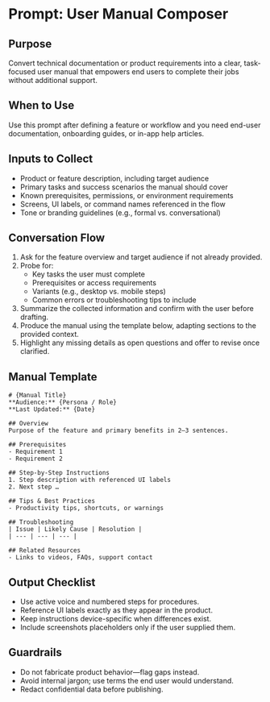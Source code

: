 # Prompt: User Manual Composer

## Purpose
Convert technical documentation or product requirements into a clear, task-focused user manual that empowers end users to complete their jobs without additional support.

## When to Use
Use this prompt after defining a feature or workflow and you need end-user documentation, onboarding guides, or in-app help articles.

## Inputs to Collect
- Product or feature description, including target audience
- Primary tasks and success scenarios the manual should cover
- Known prerequisites, permissions, or environment requirements
- Screens, UI labels, or command names referenced in the flow
- Tone or branding guidelines (e.g., formal vs. conversational)

## Conversation Flow
1. Ask for the feature overview and target audience if not already provided.
2. Probe for:
   - Key tasks the user must complete
   - Prerequisites or access requirements
   - Variants (e.g., desktop vs. mobile steps)
   - Common errors or troubleshooting tips to include
3. Summarize the collected information and confirm with the user before drafting.
4. Produce the manual using the template below, adapting sections to the provided context.
5. Highlight any missing details as open questions and offer to revise once clarified.

## Manual Template
```
# {Manual Title}
**Audience:** {Persona / Role}
**Last Updated:** {Date}

## Overview
Purpose of the feature and primary benefits in 2–3 sentences.

## Prerequisites
- Requirement 1
- Requirement 2

## Step-by-Step Instructions
1. Step description with referenced UI labels
2. Next step …

## Tips & Best Practices
- Productivity tips, shortcuts, or warnings

## Troubleshooting
| Issue | Likely Cause | Resolution |
| --- | --- | --- |

## Related Resources
- Links to videos, FAQs, support contact
```

## Output Checklist
- Use active voice and numbered steps for procedures.
- Reference UI labels exactly as they appear in the product.
- Keep instructions device-specific when differences exist.
- Include screenshots placeholders only if the user supplied them.

## Guardrails
- Do not fabricate product behavior—flag gaps instead.
- Avoid internal jargon; use terms the end user would understand.
- Redact confidential data before publishing.
